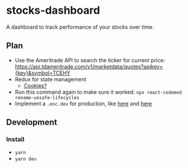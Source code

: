 # stocks-dashboard
A dashboard to track performance of your stocks over time.

## Plan
- Use the Ameritrade API to search the ticker for current price:
	https://api.tdameritrade.com/v1/marketdata/quotes?apikey={key}&symbol=TCEHY
- Redux for state management
	- [Cookies?](https://medium.com/@bhavikbamania/a-beginner-guide-for-redux-with-next-js-4d018e1342b2)
- Run this command again to make sure it worked: `npx react-codemod rename-unsafe-lifecycles`
- Implement a `.enc.dev` for production, like [here](https://nextjs.org/docs/basic-features/environment-variables)
and [here](https://blog.logrocket.com/using-authentication-in-next-js/)

## Development
### Install
- `yarn`
- `yarn dev`